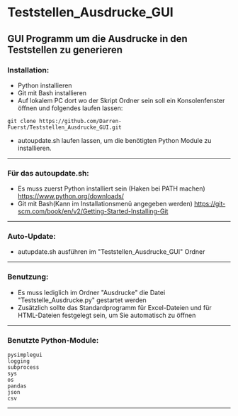 # Teststellen_Ausdrucke_GUI
## GUI Programm um die Ausdrucke in den Teststellen zu generieren


### Installation:
* Python installieren
* Git mit Bash installieren
* Auf lokalem PC dort wo der Skript Ordner sein soll ein Konsolenfenster öffnen und folgendes laufen lassen:

 ``` 
 git clone https://github.com/Darren-Fuerst/Teststellen_Ausdrucke_GUI.git 
 ``` 
 * autoupdate.sh laufen lassen, um die benötigten Python Module zu installieren.
 
 -----------------------------------------------------------------------------------------------
### Für das autoupdate.sh:
* Es muss zuerst Python installiert sein (Haken bei PATH machen) https://www.python.org/downloads/
* Git mit Bash(Kann im Installationsmenü angegeben werden) https://git-scm.com/book/en/v2/Getting-Started-Installing-Git
-----------------------------------------------------------------------------------------------
### Auto-Update:
* autupdate.sh ausführen im "Teststellen_Ausdrucke_GUI" Ordner

-----------------------------------------------------------------------------------------------
 
 ### Benutzung:
 * Es muss lediglich im Ordner "Ausdrucke" die Datei "Teststelle_Ausdrucke.py" gestartet werden
 * Zusätzlich sollte das Standardprogramm für Excel-Dateien und für HTML-Dateien festgelegt sein, um Sie automatisch zu öffnen
 
 -----------------------------------------------------------------------------------------------
 
### Benutzte Python-Module:
```
pysimplegui
logging
subprocess
sys
os
pandas
json
csv
```

-----------------------------------------------------------------------------------------------

